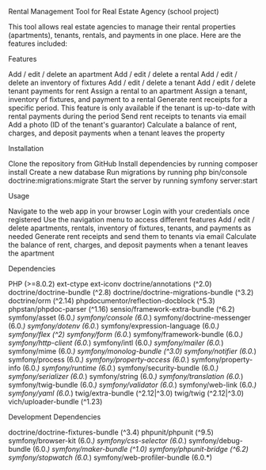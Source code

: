 Rental Management Tool for Real Estate Agency (school project)

This tool allows real estate agencies to manage their rental properties (apartments), tenants, rentals, and payments in one place. Here are the features included:

Features

Add / edit / delete an apartment
Add / edit / delete a rental
Add / edit / delete an inventory of fixtures
Add / edit / delete a tenant
Add / edit / delete tenant payments for rent
Assign a rental to an apartment
Assign a tenant, inventory of fixtures, and payment to a rental
Generate rent receipts for a specific period. This feature is only available if the tenant is up-to-date with rental payments during the period
Send rent receipts to tenants via email
Add a photo (ID of the tenant's guarantor)
Calculate a balance of rent, charges, and deposit payments when a tenant leaves the property

Installation

Clone the repository from GitHub
Install dependencies by running composer install
Create a new database
Run migrations by running php bin/console doctrine:migrations:migrate
Start the server by running symfony server:start

Usage

Navigate to the web app in your browser
Login with your credentials once registered
Use the navigation menu to access different features
Add / edit / delete apartments, rentals, inventory of fixtures, tenants, and payments as needed
Generate rent receipts and send them to tenants via email
Calculate the balance of rent, charges, and deposit payments when a tenant leaves the apartment

Dependencies

PHP (>=8.0.2)
ext-ctype
ext-iconv
doctrine/annotations (^2.0)
doctrine/doctrine-bundle (^2.8)
doctrine/doctrine-migrations-bundle (^3.2)
doctrine/orm (^2.14)
phpdocumentor/reflection-docblock (^5.3)
phpstan/phpdoc-parser (^1.16)
sensio/framework-extra-bundle (^6.2)
symfony/asset (6.0._)
symfony/console (6.0._)
symfony/doctrine-messenger (6.0._)
symfony/dotenv (6.0._)
symfony/expression-language (6.0._)
symfony/flex (^2)
symfony/form (6.0._)
symfony/framework-bundle (6.0._)
symfony/http-client (6.0._)
symfony/intl (6.0._)
symfony/mailer (6.0._)
symfony/mime (6.0._)
symfony/monolog-bundle (^3.0)
symfony/notifier (6.0._)
symfony/process (6.0._)
symfony/property-access (6.0._)
symfony/property-info (6.0._)
symfony/runtime (6.0._)
symfony/security-bundle (6.0._)
symfony/serializer (6.0._)
symfony/string (6.0._)
symfony/translation (6.0._)
symfony/twig-bundle (6.0._)
symfony/validator (6.0._)
symfony/web-link (6.0._)
symfony/yaml (6.0._)
twig/extra-bundle (^2.12|^3.0)
twig/twig (^2.12|^3.0)
vich/uploader-bundle (^1.23)

Development Dependencies

doctrine/doctrine-fixtures-bundle (^3.4)
phpunit/phpunit (^9.5)
symfony/browser-kit (6.0._)
symfony/css-selector (6.0._)
symfony/debug-bundle (6.0._)
symfony/maker-bundle (^1.0)
symfony/phpunit-bridge (^6.2)
symfony/stopwatch (6.0._)
symfony/web-profiler-bundle (6.0.\*)
